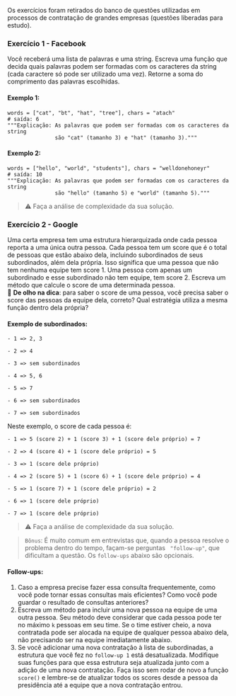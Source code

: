 Os exercícios foram retirados do banco de questões utilizadas em processos de contratação de grandes empresas (questões liberadas para estudo).

### Exercício 1 - Facebook

Você receberá uma lista de palavras e uma string. Escreva uma função que decida quais palavras podem ser formadas com os caracteres da string (cada caractere só pode ser utilizado uma vez). Retorne a soma do comprimento das palavras escolhidas.  
#### **Exemplo 1**:

```
words = ["cat", "bt", "hat", "tree"], chars = "atach"
# saída: 6
"""Explicação: As palavras que podem ser formadas com os caracteres da string
               são "cat" (tamanho 3) e "hat" (tamanho 3)."""
```

#### **Exemplo 2**:

```
words = ["hello", "world", "students"], chars = "welldonehoneyr"
# saída: 10
"""Explicação: As palavras que podem ser formadas com os caracteres da string
               são "hello" (tamanho 5) e "world" (tamanho 5)."""
```
> ⚠️ Faça a análise de complexidade da sua solução.

### Exercício 2 - Google

Uma certa empresa tem uma estrutura hierarquizada onde cada pessoa reporta a uma única outra pessoa. Cada pessoa tem um score que é o total de pessoas que estão abaixo dela, incluindo subordinados de seus subordinados, além dela própria. Isso significa que uma pessoa que não tem nenhuma equipe tem score 1. Uma pessoa com apenas um subordinado e esse subordinado não tem equipe, tem score 2.
Escreva um método que calcule o score de uma determinada pessoa.  
👀 **De olho na dica**: para saber o score de uma pessoa, você precisa saber o score das pessoas da equipe dela, correto? Qual estratégia utiliza a mesma função dentro dela própria?

#### **Exemplo de subordinados**:

```
- 1 => 2, 3

- 2 => 4

- 3 => sem subordinados

- 4 => 5, 6

- 5 => 7

- 6 => sem subordinados

- 7 => sem subordinados
```
Neste exemplo, o score de cada pessoa é:

```
- 1 => 5 (score 2) + 1 (score 3) + 1 (score dele próprio) = 7

- 2 => 4 (score 4) + 1 (score dele próprio) = 5

- 3 => 1 (score dele próprio)

- 4 => 2 (score 5) + 1 (score 6) + 1 (score dele próprio) = 4

- 5 => 1 (score 7) + 1 (score dele próprio) = 2

- 6 => 1 (score dele próprio)

- 7 => 1 (score dele próprio)
```
> ⚠️ Faça a análise de complexidade da sua solução.

> `Bônus`: É muito comum em entrevistas que, quando a pessoa resolve o problema dentro do tempo, façam-se perguntas ` "follow-up"`, que dificultam a questão. Os `follow-ups` abaixo são opcionais.

#### Follow-ups:

1. Caso a empresa precise fazer essa consulta frequentemente, como você pode tornar essas consultas mais eficientes? Como você pode guardar o resultado de consultas anteriores?
2. Escreva um método para incluir uma nova pessoa na equipe de uma outra pessoa. Seu método deve considerar que cada pessoa pode ter no máximo `k` pessoas em seu time. Se o time estiver cheio, a nova contratada pode ser alocada na equipe de qualquer pessoa abaixo dela, não precisando ser na equipe imediatamente abaixo.
3. Se você adicionar uma nova contratação à lista de subordinadas, a estrutura que você fez no `follow-up 1` está desatualizada. Modifique suas funções para que essa estrutura seja atualizada junto com a adição de uma nova contratação. Faça isso sem rodar de novo a função `score()` e lembre-se de atualizar todos os scores desde a pessoa da presidência até a equipe que a nova contratação entrou.
